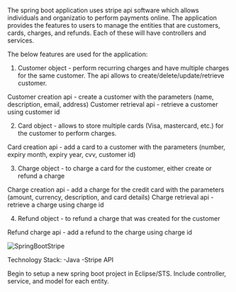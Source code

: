 The spring boot application uses stripe api software which allows individuals and organizatio to perform payments online. The application provides the features to users to manage the entities that are customers, cards, charges, and refunds. Each of these will have controllers and services.

The below features are used for the application:
1) Customer object - perform recurring charges and have multiple charges for the same customer. The api allows to create/delete/update/retrieve customer.

Customer creation api - create a customer with the parameters (name, description, email, address)
Customer retrieval api - retrieve a customer using customer id

2) Card object - allows to store multiple cards (Visa, mastercard, etc.) for the customer to perform charges.

Card creation api - add a card to a customer with the parameters (number, expiry month, expiry year, cvv, customer id)

3) Charge object - to charge a card for the customer, either create or refund a charge

Charge creation api - add a charge for the credit card with the parameters (amount, currency, description, and card details)
Charge retrieval api - retrieve a charge using charge id

4) Refund object - to refund a charge that was created for the customer

Refund charge api - add a refund to the charge using charge id


![SpringBootStripe](https://user-images.githubusercontent.com/22809880/98643015-d1890480-2347-11eb-81e8-19befd9dc434.png)

Technology Stack:
-Java
-Stripe API

Begin to setup a new spring boot project in Eclipse/STS. Include controller, service, and model for each entity.






